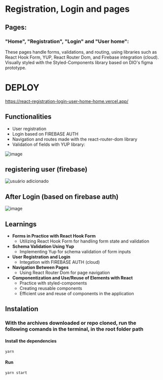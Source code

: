
# Registration, Login and pages
## Pages:
### "Home", "Registration", "Login" and "User home":  
These pages handle forms, validations, and routing, using libraries such as React Hook Form, YUP, React Router Dom, and Firebase integration (cloud). Visually styled with the Styled-Components library based on DIO's figma prototype.

# DEPLOY
https://react-registration-login-user-home-home.vercel.app/

## Functionalities
- User registration
- Login based on FIREBASE AUTH
- Navigation and routes made with the react-router-dom library
- Validation of fields with YUP library:

 ![image](https://github.com/dig-ie/trilha-react-cadastro-login-userHome/assets/101150281/76f990ba-77ab-4c09-bebe-8abcdbb32bda)

## registering user (firebase)
![usuário adicionado](https://github.com/dig-ie/react-registration-login-userHome-home/assets/101150281/8a9d6aff-8e72-4fa8-9454-46002579c027)

## After Login (based on firebase auth)
![image](https://github.com/dig-ie/react-registration-login-userHome-home/assets/101150281/c2fa4f95-8ef6-42ea-b2b5-bf66f02935bf)

## Learnings
- **Forms in Practice with React Hook Form**
  - Utilizing React Hook Form for handling form state and validation
- **Schema Validation Using Yup**
  - Implementing Yup for schema validation of form inputs
- **User Registration and Login**
  - Integation with FIREBASE AUTH (cloud)
- **Navigation Between Pages**
  - Using React Router Dom for page navigation
- **Componentization and Use/Reuse of Elements with React**
  - Practice with styled-components
  - Creating reusable components
  - Efficient use and reuse of components in the application

## Instalation
### With the archives downloaded or repo cloned, run the following comands in the terminal, in the root folder path
#### Install the dependencies
`yarn`
#### Run
`yarn start`

